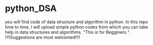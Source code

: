 # python_DSA
you will find code of data structure and algorithm in python.
In this repo time to time, I will upload simple python codes from which you can take help in data structures and algorithms.
"This is for Begginers ".
!!!!Suggestions are most welcomed!!!!
